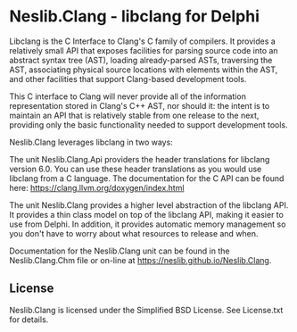 # Neslib.Clang - libclang for Delphi

Libclang is the C Interface to Clang's C family of compilers. It provides a  relatively small API that exposes facilities for parsing source code into an  abstract syntax tree (AST), loading already-parsed ASTs, traversing the AST,  associating physical source locations with elements within the AST, and other  facilities that support Clang-based development tools.  

This C interface to Clang will never provide all of the information  representation stored in Clang's C++ AST, nor should it: the intent is to  maintain an API that is relatively stable from one release to the next,  providing only the basic functionality needed to support development tools.  

Neslib.Clang leverages libclang in two ways:  

The unit Neslib.Clang.Api providers the header translations for libclang  version 6.0. You can use these header translations as you would use libclang  from a C language. The documentation for the C API can be found here: <https://clang.llvm.org/doxygen/index.html>   

The unit Neslib.Clang provides a higher level abstraction of the libclang  API. It provides a thin class model on top of the libclang API, making it easier  to use from Delphi. In addition, it provides automatic memory management so you  don't have to worry about what resources to release and when.  

Documentation for the Neslib.Clang unit can be found in the Neslib.Clang.Chm file or on-line at https://neslib.github.io/Neslib.Clang.

## License

Neslib.Clang is licensed under the Simplified BSD License. See License.txt for details.

